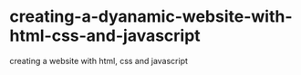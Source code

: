# creating-a-dyanamic-website-with-html-css-and-javascript
creating a website with html, css and javascript

